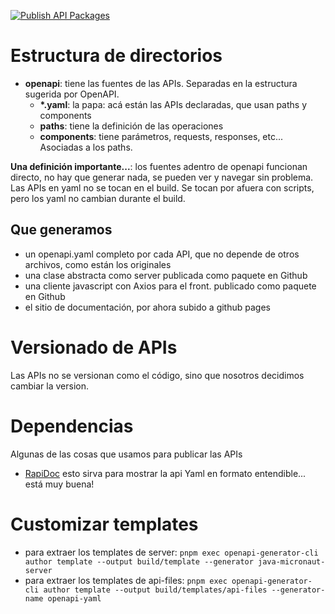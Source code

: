 [![Publish API Packages](https://github.com/silohub/product-apis/actions/workflows/packages-publish.yml/badge.svg)](https://github.com/silohub/product-apis/actions/workflows/packages-publish.yml)

# Estructura de directorios
- **openapi**: tiene las fuentes de las APIs. Separadas en la estructura sugerida por OpenAPI.
  - __*.yaml__: la papa: acá están las APIs declaradas, que usan paths y components
  - **paths**: tiene la definición de las operaciones
  - **components**: tiene parámetros, requests, responses, etc... Asociadas a los paths.

**Una definición importante...**: los fuentes adentro de openapi funcionan directo, no hay que generar nada, se pueden ver y navegar sin problema. 
Las APIs en yaml no se tocan en el build. Se tocan por afuera con scripts, pero los yaml no cambian durante el build.

## Que generamos
- un openapi.yaml completo por cada API, que no depende de otros archivos, como están los originales
- una clase abstracta como server publicada como paquete en Github 
- una cliente javascript con Axios para el front. publicado como paquete en Github
- el sitio de documentación, por ahora subido a github pages

# Versionado de APIs
Las APIs no se versionan como el código, sino que nosotros decidimos cambiar la version. 

# Dependencias
Algunas de las cosas que usamos para publicar las APIs
- [RapiDoc](https://mrin9.github.io/RapiDoc/) esto sirva para mostrar la api Yaml en formato entendible... está muy buena!

# Customizar templates
- para extraer los templates de server: `pnpm exec openapi-generator-cli author template --output build/template --generator java-micronaut-server`
- para extraer los templates de api-files: `pnpm exec openapi-generator-cli author template --output build/templates/api-files --generator-name openapi-yaml`